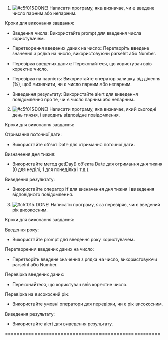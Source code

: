 1. ![#c5f015](https://placehold.co/15x15/c5f015/c5f015.png%29)DONE! Написати програму, яка визначає, чи є введене число парним або непарним.

Кроки для виконання завдання:

- Введення числа:
  Використайте prompt для введення числа користувачем.

- Перетворення введених даних на число:
  Перетворіть введене значення з рядка на число, використовуючи parseInt або Number.

- Перевірка введених даних:
  Переконайтеся, що користувач ввів коректне число.

- Перевірка на парність:
  Використайте оператор залишку від ділення (%), щоб визначити, чи є число парним або непарним.

- Виведення результату:
  Використайте alert для виведення повідомлення про те, чи є число парним або непарним.

2. ![#c5f015](https://placehold.co/15x15/c5f015/c5f015.png%29)DONE! Написати програму, яка визначає, який сьогодні день тижня, і виводить відповідне повідомлення.

Кроки для виконання завдання:

Отримання поточної дати:
- Використайте об'єкт Date для отримання поточної дати.

Визначення дня тижня:
- Використайте метод getDay() об'єкта Date для отримання дня тижня (0 для неділі, 1 для понеділка і т.д.).

Виведення результату:
- Використайте оператор if для визначення дня тижня і виведення відповідного повідомлення.


3. ![#c5f015](https://placehold.co/15x15/c5f015/c5f015.png%29) DONE! Написати програму, яка перевіряє, чи є введений рік високосним.

Кроки для виконання завдання:

Введення року:

- Використайте prompt для введення року користувачем.

Перетворення введених даних на число:

- Перетворіть введене значення з рядка на число, використовуючи parseInt або Number.

Перевірка введених даних:

- Переконайтеся, що користувач ввів коректне число.

Перевірка на високосний рік:

- Використайте умовні оператори для перевірки, чи є рік високосним.

Виведення результату:

- Використайте alert для виведення результату.

=====================================================
